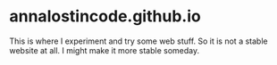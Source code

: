 # annalostincode.github.io
This is where I experiment and try some web stuff. So it is not a stable website at all.
I might make it more stable someday.
